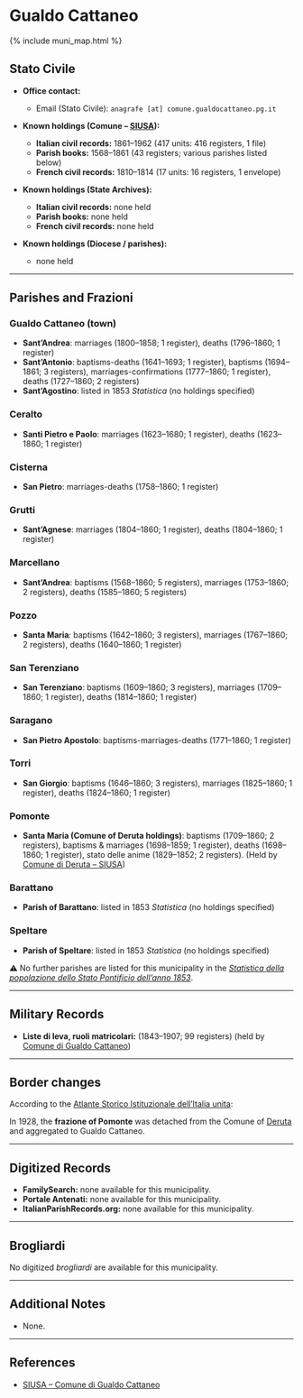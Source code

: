 # Gualdo Cattaneo

{% include muni_map.html %}

## Stato Civile

* **Office contact:**

  * Email (Stato Civile): `anagrafe [at] comune.gualdocattaneo.pg.it`

* **Known holdings (Comune – [SIUSA](https://siusa-archivi.cultura.gov.it/cgi-bin/siusa/pagina.pl?TipoPag=comparc&Chiave=326467)):**

  * **Italian civil records:** 1861–1962 (417 units: 416 registers, 1 file)
  * **Parish books:** 1568–1861 (43 registers; various parishes listed below)
  * **French civil records:** 1810–1814 (17 units: 16 registers, 1 envelope)

* **Known holdings (State Archives):**

  * **Italian civil records:** none held
  * **Parish books:** none held
  * **French civil records:** none held

* **Known holdings (Diocese / parishes):**

  * none held

---

## Parishes and Frazioni

### Gualdo Cattaneo (town)

* **Sant’Andrea**: marriages (1800–1858; 1 register), deaths (1796–1860; 1 register)
* **Sant’Antonio**: baptisms-deaths (1641–1693; 1 register), baptisms (1694–1861; 3 registers), marriages-confirmations (1777–1860; 1 register), deaths (1727–1860; 2 registers)
* **Sant’Agostino**: listed in 1853 *Statistica* (no holdings specified)

### Ceralto

* **Santi Pietro e Paolo**: marriages (1623–1680; 1 register), deaths (1623–1860; 1 register)

### Cisterna

* **San Pietro**: marriages-deaths (1758–1860; 1 register)

### Grutti

* **Sant’Agnese**: marriages (1804–1860; 1 register), deaths (1804–1860; 1 register)

### Marcellano

* **Sant’Andrea**: baptisms (1568–1860; 5 registers), marriages (1753–1860; 2 registers), deaths (1585–1860; 5 registers)

### Pozzo

* **Santa Maria**: baptisms (1642–1860; 3 registers), marriages (1767–1860; 2 registers), deaths (1640–1860; 1 register)

### San Terenziano

* **San Terenziano**: baptisms (1609–1860; 3 registers), marriages (1709–1860; 1 register), deaths (1814–1860; 1 register)

### Saragano

* **San Pietro Apostolo**: baptisms-marriages-deaths (1771–1860; 1 register)

### Torri

* **San Giorgio**: baptisms (1646–1860; 3 registers), marriages (1825–1860; 1 register), deaths (1824–1860; 1 register)

### Pomonte

* **Santa Maria (Comune of Deruta holdings)**: baptisms (1709–1860; 2 registers), baptisms & marriages (1698–1859; 1 register), deaths (1698–1860; 1 register), stato delle anime (1829–1852; 2 registers). (Held by [Comune di Deruta – SIUSA](https://siusa-archivi.cultura.gov.it/cgi-bin/siusa/pagina.pl?TipoPag=comparc&Chiave=305468))

### Barattano

* **Parish of Barattano**: listed in 1853 *Statistica* (no holdings specified)

### Speltare

* **Parish of Speltare**: listed in 1853 *Statistica* (no holdings specified)

⚠️ No further parishes are listed for this municipality in the *[Statistica della popolazione dello Stato Pontificio dell’anno 1853](https://www.google.it/books/edition/Statistics_della_popolazione_dello_Stato/v6dCAQAAMAAJ)*.

---

## Military Records

* **Liste di leva, ruoli matricolari:** (1843–1907; 99 registers) (held by [Comune di Gualdo Cattaneo](https://siusa-archivi.cultura.gov.it/cgi-bin/siusa/pagina.pl?TipoPag=comparc&Chiave=604041&RicVM=ricercasemplice&RicFrmRicSemplice=Liste%20di%20leva&RicProgetto=reg%2dumb&RicSez=complessi))

---


## Border changes

According to the [Atlante Storico Istituzionale dell’Italia unita](http://dati.san.beniculturali.it/asi/local/detail.html?UA05092):

In 1928, the **frazione of Pomonte** was detached from the Comune of [Deruta](deruta.md) and aggregated to Gualdo Cattaneo.

---

## Digitized Records

* **FamilySearch:** none available for this municipality.
* **Portale Antenati:** none available for this municipality.
* **ItalianParishRecords.org:** none available for this municipality.

---

## Brogliardi

No digitized *brogliardi* are available for this municipality.

---

## Additional Notes

* None.

---

## References

* [SIUSA – Comune di Gualdo Cattaneo](https://siusa-archivi.cultura.gov.it/cgi-bin/siusa/pagina.pl?TipoPag=comparc&Chiave=326467)
